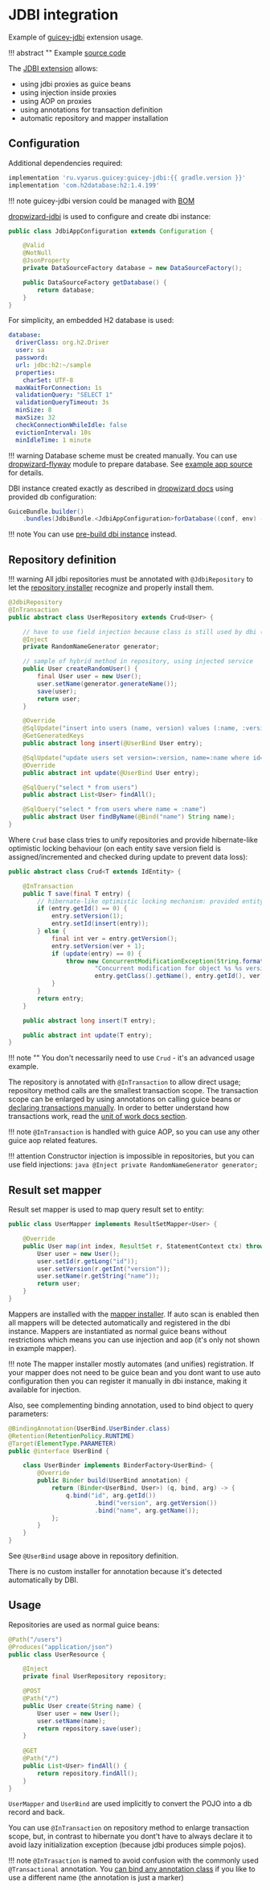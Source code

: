 # JDBI integration

Example of [guicey-jdbi](../extras/jdbi.md) extension usage.

!!! abstract ""
    Example [source code](https://github.com/xvik/dropwizard-guicey/tree/master/examples/ext-jdbi)


The [JDBI extension](../extras/jdbi.md) allows:

* using jdbi proxies as guice beans
* using injection inside proxies
* using AOP on proxies
* using annotations for transaction definition
* automatic repository and mapper installation

## Configuration

Additional dependencies required:

```groovy
implementation 'ru.vyarus.guicey:guicey-jdbi:{{ gradle.version }}'
implementation 'com.h2database:h2:1.4.199'
```

!!! note
    guicey-jdbi version could be managed with [BOM](../extras/bom.md)

[dropwizard-jdbi](https://www.dropwizard.io/en/release-1.3.x/manual/jdbi.html) is used to configure 
and create dbi instance:

```java
public class JdbiAppConfiguration extends Configuration {

    @Valid
    @NotNull
    @JsonProperty
    private DataSourceFactory database = new DataSourceFactory();

    public DataSourceFactory getDatabase() {
        return database;
    }
}
```

For simplicity, an embedded H2 database is used:

```yaml
database:
  driverClass: org.h2.Driver
  user: sa
  password:
  url: jdbc:h2:~/sample
  properties:
    charSet: UTF-8
  maxWaitForConnection: 1s
  validationQuery: "SELECT 1"
  validationQueryTimeout: 3s
  minSize: 8
  maxSize: 32
  checkConnectionWhileIdle: false
  evictionInterval: 10s
  minIdleTime: 1 minute
```

!!! warning
    Database scheme must be created manually. You can use 
    [dropwizard-flyway](https://github.com/dropwizard/dropwizard-flyway) module to prepare database. 
    See [example app source](https://github.com/xvik/dropwizard-guicey/tree/master/examples/ext-jdbi) for details. 
 

DBI instance created exactly as described in [dropwizard docs](https://www.dropwizard.io/en/release-1.3.x/manual/jdbi.html) 
using provided db configuration:

```java
GuiceBundle.builder()
    .bundles(JdbiBundle.<JdbiAppConfiguration>forDatabase((conf, env) -> conf.getDatabase()))
```

!!! note 
    You can use [pre-build dbi instance](../extras/jdbi.md#usage) instead.

## Repository definition

!!! warning
    All jdbi repositories must be annotated with `@JdbiRepository` to let the [repository installer](../extras/jdbi.md#repository)
    recognize and properly install them.

```java
@JdbiRepository
@InTransaction
public abstract class UserRepository extends Crud<User> {

    // have to use field injection because class is still used by dbi (which is no aware of guice) for proxy creation
    @Inject
    private RandomNameGenerator generator;

    // sample of hybrid method in repository, using injected service
    public User createRandomUser() {
        final User user = new User();
        user.setName(generator.generateName());
        save(user);
        return user;
    }

    @Override
    @SqlUpdate("insert into users (name, version) values (:name, :version)")
    @GetGeneratedKeys
    public abstract long insert(@UserBind User entry);

    @SqlUpdate("update users set version=:version, name=:name where id=:id and version=:version - 1")
    @Override
    public abstract int update(@UserBind User entry);

    @SqlQuery("select * from users")
    public abstract List<User> findAll();

    @SqlQuery("select * from users where name = :name")
    public abstract User findByName(@Bind("name") String name);
}
```

Where `Crud` base class tries to unify repositories and provide hibernate-like optimistic locking behaviour 
(on each entity save version field is assigned/incremented and checked during update to prevent data loss):

```java
public abstract class Crud<T extends IdEntity> {

    @InTransaction
    public T save(final T entry) {
        // hibernate-like optimistic locking mechanism: provided entity must have the same version as in database
        if (entry.getId() == 0) {
            entry.setVersion(1);
            entry.setId(insert(entry));
        } else {
            final int ver = entry.getVersion();
            entry.setVersion(ver + 1);
            if (update(entry) == 0) {
                throw new ConcurrentModificationException(String.format(
                        "Concurrent modification for object %s %s version %s",
                        entry.getClass().getName(), entry.getId(), ver));
            }
        }
        return entry;
    }

    public abstract long insert(T entry);

    public abstract int update(T entry);
}
```

!!! note ""
    You don't necessarily need to use `Crud` - it's an advanced usage example.
    
The repository is annotated with `@InTransaction` to allow direct usage; repository method calls are the smallest transaction scope. 
The transaction scope can be enlarged by using annotations on calling guice beans or 
[declaring transactions manually](../extras/jdbi.md#manual-transaction-definition).
In order to better understand how transactions work, read the [unit of work docs section](../extras/jdbi.md#unit-of-work).

!!! note
    `@InTransaction` is handled with guice AOP, so you can use any other guice aop related features.

!!! attention 
    Constructor injection is impossible in repositories, but you can use field injections:
    ```java
     @Inject
     private RandomNameGenerator generator;
    ```

## Result set mapper

Result set mapper is used to map query result set to entity: 

```java
public class UserMapper implements ResultSetMapper<User> {

    @Override
    public User map(int index, ResultSet r, StatementContext ctx) throws SQLException {
        User user = new User();
        user.setId(r.getLong("id"));
        user.setVersion(r.getInt("version"));
        user.setName(r.getString("name"));
        return user;
    }
}
```

Mappers are installed with the [mapper installer](../extras/jdbi.md#result-set-mapper).
If auto scan is enabled then all mappers will be detected automatically and registered in the dbi instance.
Mappers are instantiated as normal guice beans without restrictions which means you can use injection and aop 
(it's only not shown in example mapper).

!!! note
    The mapper installer mostly automates (and unifies) registration. If your mapper does not need to be guice bean
    and you dont want to use auto configuration then you can register it manually in dbi instance, making it available for injection.

Also, see complementing binding annotation, used to bind object to query parameters:

```java
@BindingAnnotation(UserBind.UserBinder.class)
@Retention(RetentionPolicy.RUNTIME)
@Target(ElementType.PARAMETER)
public @interface UserBind {

    class UserBinder implements BinderFactory<UserBind> {
        @Override
        public Binder build(UserBind annotation) {
            return (Binder<UserBind, User>) (q, bind, arg) -> {
                q.bind("id", arg.getId())
                        .bind("version", arg.getVersion())
                        .bind("name", arg.getName());
            };
        }
    }
}
```

See `@UserBind` usage above in repository definition.

There is no custom installer for annotation because it's detected automatically by DBI.  

## Usage

Repositories are used as normal guice beans:

```java
@Path("/users")
@Produces("application/json")
public class UserResource {

    @Inject
    private final UserRepository repository;

    @POST
    @Path("/")
    public User create(String name) {
        User user = new User();
        user.setName(name);
        return repository.save(user);
    }
    
    @GET
    @Path("/")
    public List<User> findAll() {
        return repository.findAll();
    }
}
```

`UserMapper` and `UserBind` are used implicitly to convert the POJO into a db record and back.

You can use `@InTransaction` on repository method to enlarge transaction scope, but, in contrast
to hibernate you dont't have to always declare it to avoid lazy initialization exception 
(because jdbi produces simple pojos).

!!! note
    `@InTrasaction` is named to avoid confusion with the commonly used `@Transactional` annotation.
    You [can bind any annotation class](../extras/jdbi.md#intransaction) if you like to use a different name (the annotation is just a marker)
